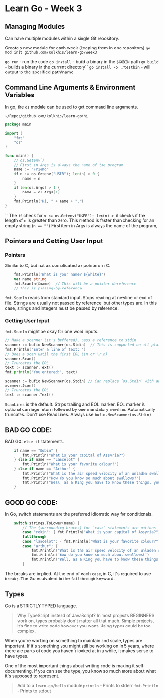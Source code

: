 
# Learn Go - Week 3

## Managing Modules
Can have multiple modules within a single Git repository.


Create a new module for each week (keeping them in one repository)
`go mod init github.com/Kolkhis/learn-go/week3`

`go run` - run the code
`go install` - build a binary in the `$GOBIN` path
`go build` - builds a binary in the current directory``
`go install -o ./testbin` - will output to the specified path/name


## Command Line Arguments & Environment Variables
In go, the `os` module can be used to get command line arguments.

`~/Repos/github.com/kolkhis/learn-go/hi`
```go
package main

import (
	"fmt"
	"os"
)

func main() {
    // os.Getenv()
    // First in Args is always the name of the program
    name := "Friend"
    if n := os.Getenv("USER"); len(n) > 0 {
        name = n
    }
    if len(os.Args) > 1 {
        name = os.Args[1] 
    }
    fmt.Println("Hi, " + name + ".")
}
```
``
The `if` check for `n := os.Getenv("USER"); len(n) > 0` checks if the length of `n` is greater than zero. 
This method is faster than checking for an empty string (`n == ""`)
First item in Args is always the name of the program, 

## Pointers and Getting User Input

### Pointers
Similar to C, but not as complicated as pointers in C.
```go
    fmt.Println("What is your name? ${white}")
    var name string
    fmt.Scanln(&name)  // This will be a pointer dereference
    // This is passing-by-reference. 
```
`fmt.Scanln` reads from standard input. Stops reading at newline or end of file.
Strings are usually not passed by reference, but other types are.
In this case, strings and integers must be passed by reference.


### Getting User Input
`fmt.Scanln` might be okay for one word inputs.
```go
// Make a scanner (it's buffered), pass a reference to stdin
scanner := bufio.NewScanner(os.Stdin)  // This is supported on all platforms. 
fmt.Println("Enter a line of text: ")
// Does a scan until the first EOL (\n or \r\n)
scanner.Scan() 
// Truncates the EOL
text := scanner.Text()  
fmt.println("You entered:", text)
```

```go
scanner := bufio.NewScanner(os.Stdin) // Can replace `os.Stdin` with any input (files)
scanner.Scan() 
// Truncates the EOL
text := scanner.Text()  
```

`ScanLines` is the default. Strips trailing and EOL marker. EOL marker is optional carriage return
followed by one mandatory newline. Automatically truncates. Don't use ReadLines.
Always use `bufio.NewScanner(os.Stdin)`

## BAD GO CODE:
BAD GO: `else if` statements.
```go
    if name == "Robin" {
        fmt.Println("What is your capital of Assyria?")
    } else if name == "Lancelot" {
        fmt.Println("What is your favorite colour?")
    } else if name == "Arthur" {
        fmt.Println("What is the air speed velocity of an unladen swallow?")
        fmt.Println("How do you know so much about swallows?")
        fmt.Println("Well, as a King you have to know these things, you know.")
    }
```
## GOOD GO CODE:
In Go, switch statements are the preferred idiomatic way for conditionals.
```go
    switch strings.ToLower(name) {
        // The {surrounding braces} for `case` statements are options
        case "robin": { fmt.Println("What is your capital of Assyria?") } 
        fallthrough
        case "lancelot": { fmt.Println("What is your favorite colour?") } 
        case "arthur": {
            fmt.Println("What is the air speed velocity of an unladen swallow?")
            fmt.Println("How do you know so much about swallows?")
            fmt.Println("Well, as a King you have to know these things, you know.")
        }
```
The breaks are implied. At the end of each `case`, in C, it's required to use `break;`.
The Go equivalent in the `fallthrough` keyword.


## Types
Go is a STRICTLY TYPED language.
> Why TypeScript instead of JavaScript?
In most projects BEGINNERS work on, types probably don't matter all that much.
Simple projects, it's fine to write code however you want. Using types could be too complex.

When you're working on something to maintain and scale, types are important.
If it's something you might still be working on in 5 years, where there are
parts of code you haven't looked at in a while, it makes sense to have types.

One of the most important things about writing code is making it self-documenting. 
If you can see the type, you know so much more about what it's supposed to represent.


> Add to a `learn-go/hello` module
`println` - Prints to stderr
`fmt.Println` - Prints to stdout

